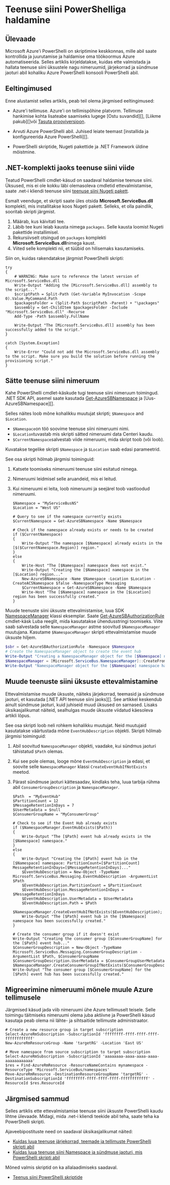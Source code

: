 <properties
    pageTitle="Teenuse siini PowerShelliga haldamine | Microsoft Azure'i"
    description="Hallata teenuse siini PowerShelli skriptide abil"
    services="service-bus"
    documentationCenter=".net"
    authors="sethmanheim"
    manager="timlt"
    editor=""/>

<tags
    ms.service="service-bus"
    ms.workload="na"
    ms.tgt_pltfrm="na"
    ms.devlang="na"
    ms.topic="article"
    ms.date="10/03/2016"
    ms.author="sethm"/>

# <a name="manage-service-bus-with-powershell"></a>Teenuse siini PowerShelliga haldamine

## <a name="overview"></a>Ülevaade

Microsoft Azure'i PowerShelli on skriptimine keskkonnas, mille abil saate kontrollida ja juurutamise ja haldamise oma töökoormus Azure automatiseerida. Selles artiklis kirjeldatakse, kuidas ette valmistada ja hallata teenuse siini üksustele nagu nimeruumid, järjekorrad ja sündmuse jaoturi abil kohaliku Azure PowerShelli konsooli PowerShelli abil.

## <a name="prerequisites"></a>Eeltingimused

Enne alustamist selles artiklis, peab teil olema järgmised eeltingimused:

- Azure'i tellimuse. Azure'i on tellimispõhine platvorm. Tellimuse hankimise kohta lisateabe saamiseks lugege [Ostu suvandid][], [Liikme pakub][]või [Tasuta prooviversioon][].

- Arvuti Azure PowerShelli abil. Juhised leiate teemast [installida ja konfigureerida Azure PowerShelli][].

- PowerShelli skriptide, Nugeti pakettide ja .NET Framework üldine mõistmine.

## <a name="including-a-reference-to-the-net-assembly-for-service-bus"></a>.NET-komplekti jaoks teenuse siini viide

Teatud PowerShelli cmdlet-käsud on saadaval haldamise teenuse siini. Üksused, mis ei ole kokku läbi olemasoleva cmdletid ettevalmistamise, saate .net-i kliendi teenuse siini [teenuse siini Nugeti pakett][].

Esmalt veenduge, et skripti saate üles otsida **Microsoft.ServiceBus.dll** komplekti, mis installitakse koos Nugeti pakett. Selleks, et olla paindlik, sooritab skripti järgmist.

1. Määrab, kus käivitati tee.
2. Läbib tee kuni leiab kausta nimega `packages`. Selle kausta loomist Nugeti pakettide installimisel.
3. Rekursiivselt otsingud on `packages` komplekti **Microsoft.ServiceBus.dll**nimega kaust.
4. Viited selle komplekti nii, et tüübid on hilisemaks kasutamiseks.

Siin on, kuidas rakendatakse järgmist PowerShelli skripti:

```
try
{
    # WARNING: Make sure to reference the latest version of Microsoft.ServiceBus.dll
    Write-Output "Adding the [Microsoft.ServiceBus.dll] assembly to the script..."
    $scriptPath = Split-Path (Get-Variable MyInvocation -Scope 0).Value.MyCommand.Path
    $packagesFolder = (Split-Path $scriptPath -Parent) + "\packages"
    $assembly = Get-ChildItem $packagesFolder -Include "Microsoft.ServiceBus.dll" -Recurse
    Add-Type -Path $assembly.FullName

    Write-Output "The [Microsoft.ServiceBus.dll] assembly has been successfully added to the script."
}

catch [System.Exception]
{
    Write-Error "Could not add the Microsoft.ServiceBus.dll assembly to the script. Make sure you build the solution before running the provisioning script."
}
```

## <a name="provision-a-service-bus-namespace"></a>Sätte teenuse siini nimeruum

Kahe PowerShelli cmdlet-käskude tugi teenuse siini nimeruum toimingud. .NET SDK API, asemel saate kasutada [Get-AzureSBNamespace][] ja [Uus-AzureSBNamespace][].

Selles näites loob mõne kohalikku muutujat skripti; `$Namespace` and `$Location`.

- `$Namespace`on töö soovime teenuse siini nimeruumi nimi.
- `$Location`tuvastab mis skripti sätted nimeruumi data Centeri kaudu.
- `$CurrentNamespace`salvestab viide nimeruumi, mida skript toob (või loob).

Kuvatakse tegelike skripti `$Namespace` ja `$Location` saab edasi parameetrid.

See osa skripti hõlmab järgmisi toiminguid:

1. Katsete toomiseks nimeruumi teenuse siini esitatud nimega.
2. Nimeruumi leidmisel selle aruandeid, mis ei leitud.
3. Kui nimeruumi ei leita, loob nimeruumi ja seejärel toob vastloodud nimeruumi.

    ```
    $Namespace = "MyServiceBusNS"
    $Location = "West US"
    
    # Query to see if the namespace currently exists
    $CurrentNamespace = Get-AzureSBNamespace -Name $Namespace
    
    # Check if the namespace already exists or needs to be created
    if ($CurrentNamespace)
    {
        Write-Output "The namespace [$Namespace] already exists in the [$($CurrentNamespace.Region)] region."
    }
    else
    {
        Write-Host "The [$Namespace] namespace does not exist."
        Write-Output "Creating the [$Namespace] namespace in the [$Location] region..."
        New-AzureSBNamespace -Name $Namespace -Location $Location -CreateACSNamespace $false -NamespaceType Messaging
        $CurrentNamespace = Get-AzureSBNamespace -Name $Namespace
        Write-Host "The [$Namespace] namespace in the [$Location] region has been successfully created."
    }
    ```

Muude teenuste siini üksuste ettevalmistamise, luua SDK [NamespaceManager][] klassi eksemplar.
Saate [Get-AzureSBAuthorizationRule][] cmdlet-käsk Luba reeglit, mida kasutatakse ühendusstringi toomiseks. Viite saab salvestada selle `NamespaceManager` astme soovitud `$NamespaceManager` muutujana. Kasutame `$NamespaceManager` skripti ettevalmistamise muude üksuste hiljem.

``` powershell
$sbr = Get-AzureSBAuthorizationRule -Namespace $Namespace
# Create the NamespaceManager object to create the event hub
Write-Output "Creating a NamespaceManager object for the [$Namespace] namespace..."
$NamespaceManager = [Microsoft.ServiceBus.NamespaceManager]::CreateFromConnectionString($sbr.ConnectionString);
Write-Output "NamespaceManager object for the [$Namespace] namespace has been successfully created."
```

## <a name="provisioning-other-service-bus-entities"></a>Muude teenuste siini üksuste ettevalmistamine

Ettevalmistamise muude üksuste, näiteks järjekorrad, teemasid ja sündmuse jaoturi, et kasutada [.NET API teenuse siini jaoks][]. See artikkel keskendub ainult sündmuse jaoturi, kuid juhiseid muud üksused on sarnased. Lisaks üksikasjalikumat näiteid, sealhulgas muude üksuste viidatud käesoleva artikli lõpus.

See osa skripti loob neli rohkem kohalikku muutujat. Neid muutujaid kasutatakse väärtustada mõne `EventHubDescription` objekti. Skripti hõlmab järgmisi toiminguid:

1. Abil soovitud `NamespaceManager` objekti, vaadake, kui sündmus jaoturi tähistatud `$Path` olemas.
2. Kui see pole olemas, looge mõne `EventHubDescription` ja edasi, et soovite selle `NamespaceManager` klassi `CreateEventHubIfNotExists` meetod.
3. Pärast sündmuse jaoturi kättesaadav, kindlaks teha, luua tarbija rühma abil `ConsumerGroupDescription` ja `NamespaceManager`.

    ```
    $Path  = "MyEventHub"
    $PartitionCount = 12
    $MessageRetentionInDays = 7
    $UserMetadata = $null
    $ConsumerGroupName = "MyConsumerGroup"
        
    # Check to see if the Event Hub already exists
    if ($NamespaceManager.EventHubExists($Path))
    {
        Write-Output "The [$Path] event hub already exists in the [$Namespace] namespace."  
    }
    else
    {
        Write-Output "Creating the [$Path] event hub in the [$Namespace] namespace: PartitionCount=[$PartitionCount] MessageRetentionInDays=[$MessageRetentionInDays]..."
        $EventHubDescription = New-Object -TypeName Microsoft.ServiceBus.Messaging.EventHubDescription -ArgumentList $Path
        $EventHubDescription.PartitionCount = $PartitionCount
        $EventHubDescription.MessageRetentionInDays = $MessageRetentionInDays
        $EventHubDescription.UserMetadata = $UserMetadata
        $EventHubDescription.Path = $Path
        $NamespaceManager.CreateEventHubIfNotExists($EventHubDescription);
        Write-Output "The [$Path] event hub in the [$Namespace] namespace has been successfully created."
    }
        
    # Create the consumer group if it doesn't exist
    Write-Output "Creating the consumer group [$ConsumerGroupName] for the [$Path] event hub..."
    $ConsumerGroupDescription = New-Object -TypeName Microsoft.ServiceBus.Messaging.ConsumerGroupDescription -ArgumentList $Path, $ConsumerGroupName
    $ConsumerGroupDescription.UserMetadata = $ConsumerGroupUserMetadata
    $NamespaceManager.CreateConsumerGroupIfNotExists($ConsumerGroupDescription);
    Write-Output "The consumer group [$ConsumerGroupName] for the [$Path] event hub has been successfully created."
    ```

## <a name="migrate-a-namespace-to-another-azure-subscription"></a>Migreerimine nimeruumi mõnele muule Azure tellimusele

Järgmised käsud jada viib nimeruumi ühe Azure tellimuselt teisele. Selle toimingu täitmiseks nimeruumi olema juba aktiivne ja PowerShelli käsud kasutaja peab olema nii lähte- ja sihtsaitide tellimuste administraator.

```
# Create a new resource group in target subscription
Select-AzureRmSubscription -SubscriptionId 'ffffffff-ffff-ffff-ffff-ffffffffffff'
New-AzureRmResourceGroup -Name 'targetRG' -Location 'East US'

# Move namespace from source subscription to target subscription
Select-AzureRmSubscription -SubscriptionId 'aaaaaaaa-aaaa-aaaa-aaaa-aaaaaaaaaaaa'
$res = Find-AzureRmResource -ResourceNameContains mynamespace -ResourceType 'Microsoft.ServiceBus/namespaces'
Move-AzureRmResource -DestinationResourceGroupName 'targetRG' -DestinationSubscriptionId 'ffffffff-ffff-ffff-ffff-ffffffffffff' -ResourceId $res.ResourceId
```

## <a name="next-steps"></a>Järgmised sammud

Selles artiklis ette ettevalmistamise teenuse siini üksuste PowerShelli kaudu lihtne ülevaade. Midagi, mida .net-i kliendi teekide abil teha, saate teha ka PowerShelli skripti.

Ajaveebipostituste need on saadaval üksikasjalikumat näited:

- [Kuidas luua teenuse järjekorrad, teemade ja tellimuste PowerShelli skripti abil](http://blogs.msdn.com/b/paolos/archive/2014/12/02/how-to-create-a-service-bus-queues-topics-and-subscriptions-using-a-powershell-script.aspx)
- [Kuidas luua teenuse siini Namespace ja sündmuse jaoturi, mis PowerShelli skripti abil](http://blogs.msdn.com/b/paolos/archive/2014/12/01/how-to-create-a-service-bus-namespace-and-an-event-hub-using-a-powershell-script.aspx)

Mõned valmis skriptid on ka allalaadimiseks saadaval.
- [Teenus siini PowerShelli skriptide](https://code.msdn.microsoft.com/Service-Bus-PowerShell-a46b7059)

<!--Link references-->
[Ostmise võimalused]: http://azure.microsoft.com/pricing/purchase-options/
[Liikme pakkumised]: http://azure.microsoft.com/pricing/member-offers/
[Tasuta prooviversioon]: http://azure.microsoft.com/pricing/free-trial/
[Installida ja konfigureerida Azure PowerShell]: ../powershell-install-configure.md
[Teenuse siini Nugeti pakett]: http://www.nuget.org/packages/WindowsAzure.ServiceBus/
[Get-AzureSBNamespace]: https://msdn.microsoft.com/library/azure/dn495122.aspx
[Uue AzureSBNamespace]: https://msdn.microsoft.com/library/azure/dn495165.aspx
[Get-AzureSBAuthorizationRule]: https://msdn.microsoft.com/library/azure/dn495113.aspx
[.Net-i API teenuse siini jaoks]: https://msdn.microsoft.com/library/azure/microsoft.servicebus.aspx
[NamespaceManager]: https://msdn.microsoft.com/library/azure/microsoft.servicebus.namespacemanager.aspx
